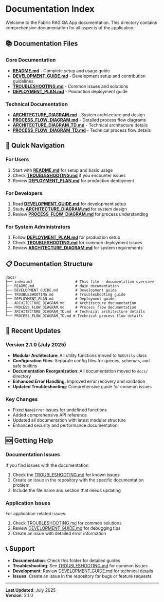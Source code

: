 # Documentation Index

Welcome to the Fabric RAG QA App documentation. This directory contains comprehensive documentation for all aspects of the application.

## 📚 Documentation Files

### Core Documentation
- **[README.md](README.md)** - Complete setup and usage guide
- **[DEVELOPMENT_GUIDE.md](DEVELOPMENT_GUIDE.md)** - Development setup and contribution guidelines
- **[TROUBLESHOOTING.md](TROUBLESHOOTING.md)** - Common issues and solutions
- **[DEPLOYMENT_PLAN.md](DEPLOYMENT_PLAN.md)** - Production deployment guide

### Technical Documentation
- **[ARCHITECTURE_DIAGRAM.md](ARCHITECTURE_DIAGRAM.md)** - System architecture and design
- **[PROCESS_FLOW_DIAGRAM.md](PROCESS_FLOW_DIAGRAM.md)** - Detailed process flow diagrams
- **[ARCHITECTURE_DIAGRAM_TD.md](ARCHITECTURE_DIAGRAM_TD.md)** - Technical architecture details
- **[PROCESS_FLOW_DIAGRAM_TD.md](PROCESS_FLOW_DIAGRAM_TD.md)** - Technical process flow details

## 🎯 Quick Navigation

### For Users
1. Start with **[README.md](README.md)** for setup and basic usage
2. Check **[TROUBLESHOOTING.md](TROUBLESHOOTING.md)** if you encounter issues
3. Review **[DEPLOYMENT_PLAN.md](DEPLOYMENT_PLAN.md)** for production deployment

### For Developers
1. Read **[DEVELOPMENT_GUIDE.md](DEVELOPMENT_GUIDE.md)** for development setup
2. Study **[ARCHITECTURE_DIAGRAM.md](ARCHITECTURE_DIAGRAM.md)** for system design
3. Review **[PROCESS_FLOW_DIAGRAM.md](PROCESS_FLOW_DIAGRAM.md)** for process understanding

### For System Administrators
1. Follow **[DEPLOYMENT_PLAN.md](DEPLOYMENT_PLAN.md)** for production setup
2. Check **[TROUBLESHOOTING.md](TROUBLESHOOTING.md)** for common deployment issues
3. Review **[ARCHITECTURE_DIAGRAM.md](ARCHITECTURE_DIAGRAM.md)** for system requirements

## 📋 Documentation Structure

```
docs/
├── index.md                    # This file - documentation overview
├── README.md                   # Main documentation
├── DEVELOPMENT_GUIDE.md        # Development guide
├── TROUBLESHOOTING.md          # Troubleshooting guide
├── DEPLOYMENT_PLAN.md          # Deployment guide
├── ARCHITECTURE_DIAGRAM.md     # Architecture documentation
├── PROCESS_FLOW_DIAGRAM.md     # Process flow documentation
├── ARCHITECTURE_DIAGRAM_TD.md  # Technical architecture details
└── PROCESS_FLOW_DIAGRAM_TD.md # Technical process flow details
```

## 🔄 Recent Updates

### Version 2.1.0 (July 2025)
- **Modular Architecture**: All utility functions moved to `RAGUtils` class
- **Configuration Files**: Separate config files for queries, schemas, and safe builtins
- **Documentation Reorganization**: All documentation moved to `docs/` directory
- **Enhanced Error Handling**: Improved error recovery and validation
- **Updated Troubleshooting**: Comprehensive guide for common issues

### Key Changes
- Fixed `NameError` issues for undefined functions
- Added comprehensive API reference
- Updated all documentation with latest modular structure
- Enhanced security and performance documentation

## 🆘 Getting Help

### Documentation Issues
If you find issues with the documentation:
1. Check the [TROUBLESHOOTING.md](TROUBLESHOOTING.md) for known issues
2. Create an issue in the repository with the specific documentation problem
3. Include the file name and section that needs updating

### Application Issues
For application-related issues:
1. Check [TROUBLESHOOTING.md](TROUBLESHOOTING.md) for common solutions
2. Review [DEVELOPMENT_GUIDE.md](DEVELOPMENT_GUIDE.md) for debugging tips
3. Create an issue with detailed error information

## 📞 Support

- **Documentation**: Check this folder for detailed guides
- **Troubleshooting**: See [TROUBLESHOOTING.md](TROUBLESHOOTING.md) for common issues
- **Development**: Review [DEVELOPMENT_GUIDE.md](DEVELOPMENT_GUIDE.md) for technical details
- **Issues**: Create an issue in the repository for bugs or feature requests

---

**Last Updated**: July 2025  
**Version**: 2.1.0 
